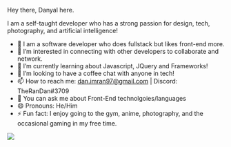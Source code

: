 Hey there, Danyal here.

I am a self-taught developer who has a strong passion for design, tech, photography, and artificial intelligence!

- 🔭 I am a software developer who does fullstack but likes front-end more.
- 👀 I’m interested in connecting with other developers to collaborate and network.
- 🌱 I’m currently learning about Javascript, JQuery and Frameworks!
- 💞️ I’m looking to have a coffee chat with anyone in tech! 
- 📫 How to reach me: dan.imran97@gmail.com | Discord: TheRanDan#3709
- 💬 You can ask me about Front-End technolgoies/languages
- 😄 Pronouns: He/Him
- ⚡ Fun fact: I enjoy going to the gym, anime, photography, and the occasional gaming in my free time.


<img src="https://github-readme-stats.vercel.app/api?username=imRanDan&&show_icons=true&title_color=ffffff&icon_color=eae8e8&text_color=d32124&bg_color=151515">
